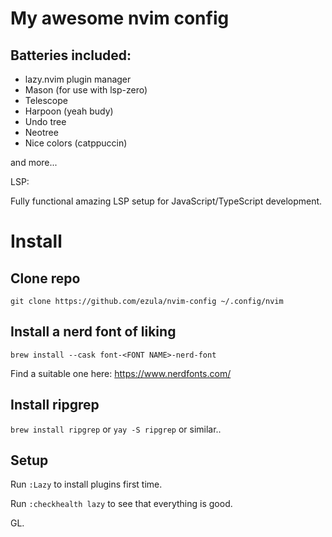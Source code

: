 # My awesome nvim config

## Batteries included:

* lazy.nvim plugin manager
* Mason (for use with lsp-zero)
* Telescope
* Harpoon (yeah budy)
* Undo tree
* Neotree
* Nice colors (catppuccin)

and more...

LSP:

Fully functional amazing LSP setup for JavaScript/TypeScript development.

# Install

## Clone repo
`git clone https://github.com/ezula/nvim-config ~/.config/nvim`

## Install a nerd font of liking
`brew install --cask font-<FONT NAME>-nerd-font`

Find a suitable one here: https://www.nerdfonts.com/

## Install ripgrep
`brew install ripgrep` or `yay -S ripgrep` or similar..


## Setup

Run `:Lazy` to install plugins first time.

Run `:checkhealth lazy` to see that everything is good.


GL.

